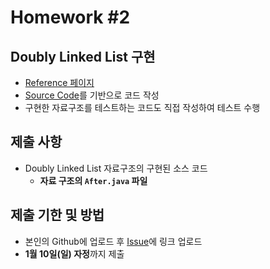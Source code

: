 # Homework #2

## Doubly Linked List 구현

- [Reference 페이지](https://github.com/ai-creatv/algorithm_jbd1/tree/master/3_DataStructures/3_4_LinkedLists)
- [Source Code](https://github.com/ai-creatv/algorithm_jbd1/blob/master/3_DataStructures/3_4_LinkedLists/src/DLL/After.java)를 기반으로 코드 작성
- 구현한 자료구조를 테스트하는 코드도 직접 작성하여 테스트 수행

## 제출 사항

- Doubly Linked List 자료구조의 구현된 소스 코드
  - **자료 구조의 `After.java` 파일**

## 제출 기한 및 방법

- 본인의 Github에 업로드 후 [Issue](https://github.com/ai-creatv/algorithm_jbd1/issues)에 링크 업로드
- **1월 10일(일) 자정**까지 제출